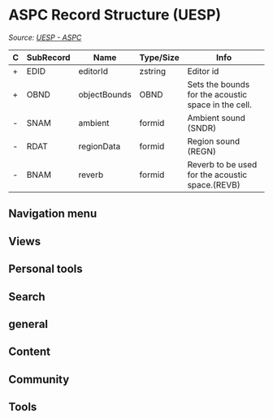 # ASPC Record Structure (UESP)

*Source: [UESP - ASPC](https://en.uesp.net/wiki/Skyrim_Mod:Mod_File_Format/ASPC)*

| C | SubRecord | Name | Type/Size | Info |
| --- | --- | --- | --- | --- |
| + | EDID | editorId | zstring | Editor id |
| + | OBND | objectBounds | OBND | Sets the bounds for the acoustic space in the cell. |
| - | SNAM | ambient | formid | Ambient sound (SNDR) |
| - | RDAT | regionData | formid | Region sound (REGN) |
| - | BNAM | reverb | formid | Reverb to be used for the acoustic space.(REVB) |

## Navigation menu

## Views

## Personal tools

## Search

## general

## Content

## Community

## Tools

